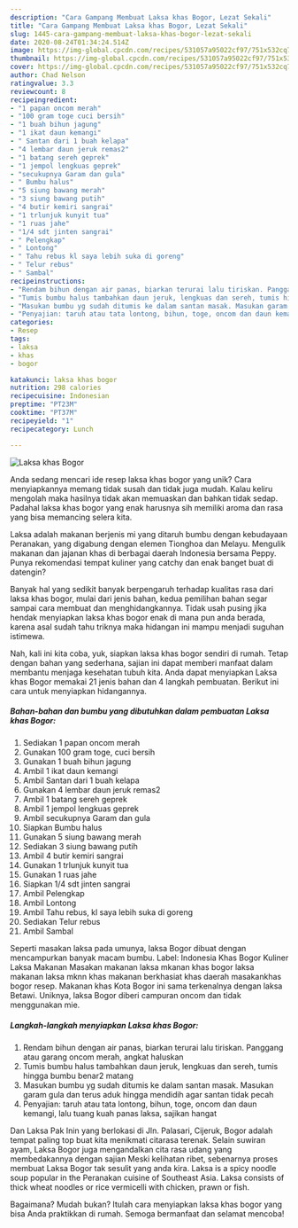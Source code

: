 ```yaml
---
description: "Cara Gampang Membuat Laksa khas Bogor, Lezat Sekali"
title: "Cara Gampang Membuat Laksa khas Bogor, Lezat Sekali"
slug: 1445-cara-gampang-membuat-laksa-khas-bogor-lezat-sekali
date: 2020-08-24T01:34:24.514Z
image: https://img-global.cpcdn.com/recipes/531057a95022cf97/751x532cq70/laksa-khas-bogor-foto-resep-utama.jpg
thumbnail: https://img-global.cpcdn.com/recipes/531057a95022cf97/751x532cq70/laksa-khas-bogor-foto-resep-utama.jpg
cover: https://img-global.cpcdn.com/recipes/531057a95022cf97/751x532cq70/laksa-khas-bogor-foto-resep-utama.jpg
author: Chad Nelson
ratingvalue: 3.3
reviewcount: 8
recipeingredient:
- "1 papan oncom merah"
- "100 gram toge cuci bersih"
- "1 buah bihun jagung"
- "1 ikat daun kemangi"
- " Santan dari 1 buah kelapa"
- "4 lembar daun jeruk remas2"
- "1 batang sereh geprek"
- "1 jempol lengkuas geprek"
- "secukupnya Garam dan gula"
- " Bumbu halus"
- "5 siung bawang merah"
- "3 siung bawang putih"
- "4 butir kemiri sangrai"
- "1 trlunjuk kunyit tua"
- "1 ruas jahe"
- "1/4 sdt jinten sangrai"
- " Pelengkap"
- " Lontong"
- " Tahu rebus kl saya lebih suka di goreng"
- " Telur rebus"
- " Sambal"
recipeinstructions:
- "Rendam bihun dengan air panas, biarkan terurai lalu tiriskan. Panggang atau garang oncom merah, angkat haluskan"
- "Tumis bumbu halus tambahkan daun jeruk, lengkuas dan sereh, tumis hingga bumbu benar2 matang"
- "Masukan bumbu yg sudah ditumis ke dalam santan masak. Masukan garam gula dan terus aduk hingga mendidih agar santan tidak pecah"
- "Penyajian: taruh atau tata lontong, bihun, toge, oncom dan daun kemangi, lalu tuang kuah panas laksa, sajikan hangat"
categories:
- Resep
tags:
- laksa
- khas
- bogor

katakunci: laksa khas bogor 
nutrition: 298 calories
recipecuisine: Indonesian
preptime: "PT23M"
cooktime: "PT37M"
recipeyield: "1"
recipecategory: Lunch

---
```



![Laksa khas Bogor](https://img-global.cpcdn.com/recipes/531057a95022cf97/751x532cq70/laksa-khas-bogor-foto-resep-utama.jpg)

Anda sedang mencari ide resep laksa khas bogor yang unik? Cara menyiapkannya memang tidak susah dan tidak juga mudah. Kalau keliru mengolah maka hasilnya tidak akan memuaskan dan bahkan tidak sedap. Padahal laksa khas bogor yang enak harusnya sih memiliki aroma dan rasa yang bisa memancing selera kita.

Laksa adalah makanan berjenis mi yang ditaruh bumbu dengan kebudayaan Peranakan, yang digabung dengan elemen Tionghoa dan Melayu. Mengulik makanan dan jajanan khas di berbagai daerah Indonesia bersama Peppy. Punya rekomendasi tempat kuliner yang catchy dan enak banget buat di datengin?

Banyak hal yang sedikit banyak berpengaruh terhadap kualitas rasa dari laksa khas bogor, mulai dari jenis bahan, kedua pemilihan bahan segar sampai cara membuat dan menghidangkannya. Tidak usah pusing jika hendak menyiapkan laksa khas bogor enak di mana pun anda berada, karena asal sudah tahu triknya maka hidangan ini mampu menjadi suguhan istimewa.


Nah, kali ini kita coba, yuk, siapkan laksa khas bogor sendiri di rumah. Tetap dengan bahan yang sederhana, sajian ini dapat memberi manfaat dalam membantu menjaga kesehatan tubuh kita. Anda dapat menyiapkan Laksa khas Bogor memakai 21 jenis bahan dan 4 langkah pembuatan. Berikut ini cara untuk menyiapkan hidangannya.

<!--inarticleads1-->

##### Bahan-bahan dan bumbu yang dibutuhkan dalam pembuatan Laksa khas Bogor:

1. Sediakan 1 papan oncom merah
1. Gunakan 100 gram toge, cuci bersih
1. Gunakan 1 buah bihun jagung
1. Ambil 1 ikat daun kemangi
1. Ambil  Santan dari 1 buah kelapa
1. Gunakan 4 lembar daun jeruk remas2
1. Ambil 1 batang sereh geprek
1. Ambil 1 jempol lengkuas geprek
1. Ambil secukupnya Garam dan gula
1. Siapkan  Bumbu halus
1. Gunakan 5 siung bawang merah
1. Sediakan 3 siung bawang putih
1. Ambil 4 butir kemiri sangrai
1. Gunakan 1 trlunjuk kunyit tua
1. Gunakan 1 ruas jahe
1. Siapkan 1/4 sdt jinten sangrai
1. Ambil  Pelengkap
1. Ambil  Lontong
1. Ambil  Tahu rebus, kl saya lebih suka di goreng
1. Sediakan  Telur rebus
1. Ambil  Sambal


Seperti masakan laksa pada umunya, laksa Bogor dibuat dengan mencampurkan banyak macam bumbu. Label: Indonesia Khas Bogor Kuliner Laksa Makanan Masakan makanan laksa mkanan khas bogor laksa makanan laksa mknn khas makanan berkhasiat khas daerah masakankhas bogor resep. Makanan khas Kota Bogor ini sama terkenalnya dengan laksa Betawi. Uniknya, laksa Bogor diberi campuran oncom dan tidak menggunakan mie. 

<!--inarticleads2-->

##### Langkah-langkah menyiapkan Laksa khas Bogor:

1. Rendam bihun dengan air panas, biarkan terurai lalu tiriskan. Panggang atau garang oncom merah, angkat haluskan
1. Tumis bumbu halus tambahkan daun jeruk, lengkuas dan sereh, tumis hingga bumbu benar2 matang
1. Masukan bumbu yg sudah ditumis ke dalam santan masak. Masukan garam gula dan terus aduk hingga mendidih agar santan tidak pecah
1. Penyajian: taruh atau tata lontong, bihun, toge, oncom dan daun kemangi, lalu tuang kuah panas laksa, sajikan hangat


Dan Laksa Pak Inin yang berlokasi di Jln. Palasari, Cijeruk, Bogor adalah tempat paling top buat kita menikmati citarasa terenak. Selain suwiran ayam, Laksa Bogor juga mengandalkan cita rasa udang yang membedakannya dengan sajian Meski kelihatan ribet, sebenarnya proses membuat Laksa Bogor tak sesulit yang anda kira. Laksa is a spicy noodle soup popular in the Peranakan cuisine of Southeast Asia. Laksa consists of thick wheat noodles or rice vermicelli with chicken, prawn or fish. 

Bagaimana? Mudah bukan? Itulah cara menyiapkan laksa khas bogor yang bisa Anda praktikkan di rumah. Semoga bermanfaat dan selamat mencoba!
